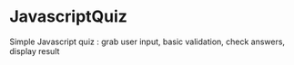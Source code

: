 # JavascriptQuiz
Simple Javascript quiz : grab user input, basic validation, check answers, display result
